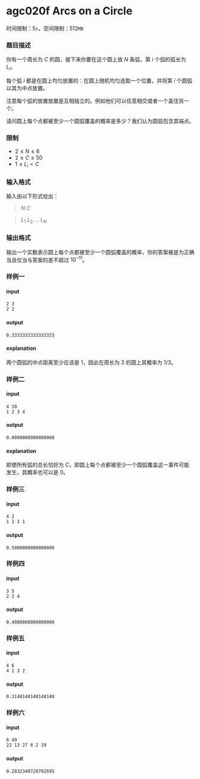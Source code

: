 # agc020f Arcs on a Circle

时间限制：$5\texttt{s}$，空间限制：$512\texttt{MB}$

### 题目描述

你有一个周长为 $C$ 的圆，接下来你要在这个圆上放 $N$ 条弧，第 $i$ 个弧的弧长为 $L_i$。

每个弧 $i$ 都是在圆上均匀放置的：在圆上随机均匀选取一个位置，并将第 $i$ 个圆弧以其为中点放置。

注意每个弧的放置放置是互相独立的。例如他们可以任意相交或者一个盖住另一个。

请问圆上每个点都被至少一个圆弧覆盖的概率是多少？我们认为圆弧包含其端点。

### 限制

 - $2\le N \le 6$
 - $2\le C \le 50$
 - $1\le L_i < C$

### 输入格式

输入由以下形式给出：

> $N$ $C$

> $L_1\ L_2\ \dots\ L_N$

### 输出格式

输出一个实数表示圆上每个点都被至少一个圆弧覆盖的概率，你的答案被是为正确当且仅当与答案的差不超过 $10^{-11}$。

### 样例一

#### input

```plain
2 3
2 2
```

#### output

```plain
0.3333333333333333
```

#### explanation

两个圆弧的中点距离至少应该是 $1$，因此在周长为 $3$ 的圆上其概率为 $1/3$。

### 样例二

#### input

```plain
4 10
1 2 3 4
```

#### output

```plain
0.0000000000000000
```

#### explanation

即使所有弧的总长恰好为 $C$，即圆上每个点都被至少一个圆弧覆盖这一事件可能发生，其概率也可以是 $0$。

### 样例三

#### input

```plain
4 2
1 1 1 1
```

#### output

```plain
0.5000000000000000
```

### 样例四

#### input

```plain
3 5
2 2 4
```

#### output

```plain
0.4000000000000000
```

### 样例五

#### input

```plain
4 6
4 1 3 2
```

#### output

```plain
0.3148148148148148
```

### 样例六

#### input

```plain
6 49
22 13 27 8 2 19
```

#### output

```plain
0.2832340720702695
```
